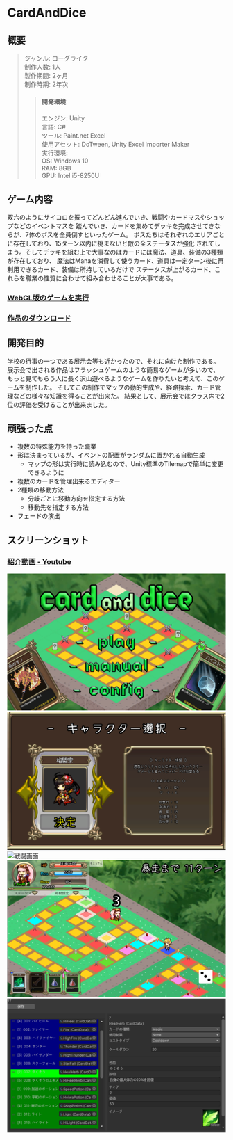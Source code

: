 # CardAndDice
## 概要<br>
>ジャンル: ローグライク  
>制作人数: 1人  
>製作期間: 2ヶ月  
>制作時期: 2年次  
>>#### 開発環境
>>エンジン: Unity  
>>言語: C#  
>>ツール: Paint.net Excel  
>>使用アセット: DoTween, Unity Excel Importer Maker  
>実行環境:  
>>OS: Windows 10  
>>RAM: 8GB  
>>GPU: Intel i5-8250U  
  
## ゲーム内容  
双六のようにサイコロを振ってどんどん進んでいき、戦闘やカードマスやショップなどのイベントマスを
踏んでいき、カードを集めてデッキを完成させてきならが、7体のボスを全員倒すといったゲーム。
ボスたちはそれぞれのエリアごとに存在しており、15ターン以内に挑まないと敵の全ステータスが強化
されてしまう。そしてデッキを組む上で大事なのはカードには魔法、道具、装備の3種類が存在しており、
魔法はManaを消費して使うカード、道具は一定ターン後に再利用できるカード、装備は所持しているだけで
ステータスが上がるカード、これらを職業の性質に合わせて組み合わせることが大事である。 
  
### [WebGL版のゲームを実行](https://nakaireo.github.io/WebGL_CardAndDice/)  
  
### [作品のダウンロード](https://drive.google.com/drive/folders/10qCtv-LyuwGutwErUFJN6fsHPJILUeLh?usp=sharing)
  
## 開発目的  
学校の行事の一つである展示会等も近かったので、それに向けた制作である。
展示会で出される作品はフラッシュゲームのような簡易なゲームが多いので、
もっと見てもらう人に長く沢山遊べるようなゲームを作りたいと考えて、このゲームを制作した。
そしてこの制作でマップの動的生成や、経路探索、カード管理などの様々な知識を得ることが出来た。
結果として、展示会ではクラス内で2位の評価を受けることが出来ました。  
  
## 頑張った点  
- 複数の特殊能力を持った職業  
- 形は決まっているが、イベントの配置がランダムに置かれる自動生成  
	- マップの形は実行時に読み込むので、Unity標準のTilemapで簡単に変更できるように  
- 複数のカードを管理出来るエディター  
- 2種類の移動方法  
	- 分岐ごとに移動方向を指定する方法  
	- 移動先を指定する方法  
- フェードの演出  
  
## スクリーンショット  
  
### [紹介動画 - Youtube](https://www.youtube.com/watch?v=WkhDCEypmUI)
  
![タイトル](ScreenShot/s1.png)
![職業選択](ScreenShot/s2.png)
![戦闘画面](ScreenShot/s3.png)
![マップ移動](ScreenShot/s4.png)
![カードエディター](ScreenShot/s5.png)
